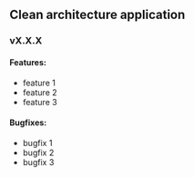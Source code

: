 Clean architecture application
------------------------------

### vX.X.X
#### Features:
* feature 1
* feature 2
* feature 3
#### Bugfixes:
* bugfix 1
* bugfix 2
* bugfix 3